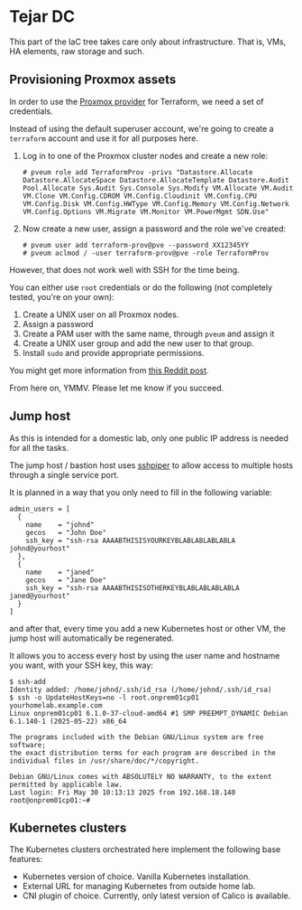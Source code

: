 # Tejar DC
This part of the IaC tree takes care only about infrastructure. That is, VMs, HA elements, raw storage and such.

## Provisioning Proxmox assets
In order to use the [Proxmox provider](https://registry.terraform.io/providers/bpg/proxmox) for Terraform, we need a set of credentials.

Instead of using the default superuser account, we're going to create a `terraform` account and use it for all purposes here.

1. Log in to one of the Proxmox cluster nodes and create a new role:
    ```Shell
    # pveum role add TerraformProv -privs "Datastore.Allocate Datastore.AllocateSpace Datastore.AllocateTemplate Datastore.Audit Pool.Allocate Sys.Audit Sys.Console Sys.Modify VM.Allocate VM.Audit VM.Clone VM.Config.CDROM VM.Config.Cloudinit VM.Config.CPU VM.Config.Disk VM.Config.HWType VM.Config.Memory VM.Config.Network VM.Config.Options VM.Migrate VM.Monitor VM.PowerMgmt SDN.Use"
    ```
2. Now create a new user, assign a password and the role we've created:
    ```Shell
    # pveum user add terraform-prov@pve --password XX12345YY
    # pveum aclmod / -user terraform-prov@pve -role TerraformProv
    ```

However, that does not work well with SSH for the time being.

You can either use `root` credentials or do the following (not completely tested, you're on your own):

1. Create a UNIX user on all Proxmox nodes.
2. Assign a password
3. Create a PAM user with the same name, through `pveum` and assign it
4. Create a UNIX user group and add the new user to that group.
5. Install `sudo` and provide appropriate permissions.

You might get more information from [this Reddit post](https://www.reddit.com/r/Proxmox/comments/16nwvgh/what_is_the_proper_way_to_create_a_new_proxmox/).

From here on, YMMV. Please let me know if you succeed.

## Jump host
As this is intended for a domestic lab, only one public IP address is needed for all the tasks.

The jump host / bastion host uses [sshpiper](https://github.com/tg123/sshpiper) to allow access to multiple hosts through a single service port.

It is planned in a way that you only need to fill in the following variable:

```HCL
admin_users = [
  {
    name    = "johnd"
    gecos   = "John Doe"
    ssh_key = "ssh-rsa AAAABTHISISYOURKEYBLABLABLABLABLA johnd@yourhost"
  },
  {
    name    = "janed"
    gecos   = "Jane Doe"
    ssh_key = "ssh-rsa AAAABTHISISOTHERKEYBLABLABLABLABLA janed@yourhost"
  }
]
```

and after that, every time you add a new Kubernetes host or other VM, the jump host will automatically be regenerated.

It allows you to access every host by using the user name and hostname you want, with your SSH key, this way:

```Shell
$ ssh-add
Identity added: /home/johnd/.ssh/id_rsa (/home/johnd/.ssh/id_rsa)
$ ssh -o UpdateHostKeys=no -l root.onprem01cp01 yourhomelab.example.com
Linux onprem01cp01 6.1.0-37-cloud-amd64 #1 SMP PREEMPT_DYNAMIC Debian 6.1.140-1 (2025-05-22) x86_64

The programs included with the Debian GNU/Linux system are free software;
the exact distribution terms for each program are described in the
individual files in /usr/share/doc/*/copyright.

Debian GNU/Linux comes with ABSOLUTELY NO WARRANTY, to the extent
permitted by applicable law.
Last login: Fri May 30 10:13:13 2025 from 192.168.18.140
root@onprem01cp01:~# 
```

## Kubernetes clusters
The Kubernetes clusters orchestrated here implement the following base features:

- Kubernetes version of choice. Vanilla Kubernetes installation.
- External URL for managing Kubernetes from outside home lab.
- CNI plugin of choice. Currently, only latest version of Calico is available.